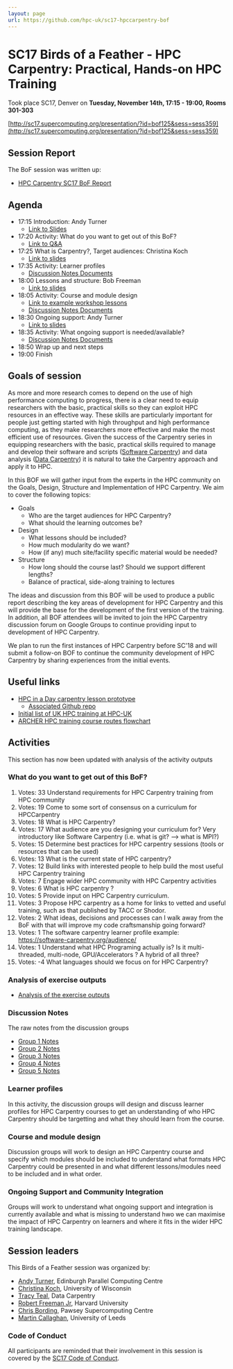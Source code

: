 ```yaml
---
layout: page
url: https://github.com/hpc-uk/sc17-hpccarpentry-bof
---
```


# SC17 Birds of a Feather - HPC Carpentry: Practical, Hands-on HPC Training

Took place SC17, Denver on **Tuesday, November 14th, 17:15 - 19:00, Rooms
301-303**

[http://sc17.supercomputing.org/presentation/?id=bof125&sess=sess359](http://sc17.supercomputing.org/presentation/?id=bof125&sess=sess359)

## Session Report

The BoF session was written up:

- [HPC Carpentry SC17 BoF Report](https://github.com/hpc-uk/sc17-hpccarpentry-bof/blob/master/pdf/sc17-hpccarpentry-bof-report.pdf)

## Agenda

- 17:15 Introduction: Andy Turner
  - [Link to Slides](https://github.com/hpc-uk/sc17-hpccarpentry-bof/blob/master/Presentations/SC17_HPCCarpentry_BoF_Intro_AndyT.pdf)
- 17:20 Activity: What do you want to get out of this BoF?
  - [Link to Q&A](https://qna.live/sc17/Ym9mMTI1/)
- 17:25 What is Carpentry?, Target audiences: Christina Koch
  - [Link to slides](https://github.com/hpc-uk/sc17-hpccarpentry-bof/blob/master/Presentations/SC17_HPCCarpentry_BoF_CarpentryLearners_ChristinaK.pdf)
- 17:35 Activity: Learner profiles
  - [Discussion Notes Documents](#discussion-notes)
- 18:00 Lessons and structure: Bob Freeman
  - [Link to slides](https://github.com/hpc-uk/sc17-hpccarpentry-bof/blob/master/Presentations/SC17_HPCCarpentry_BoF_Lessons_BobF.pdf)
- 18:05 Activity: Course and module design
  - [Link to example workshop lessons](https://github.com/hpc-uk/sc17-hpccarpentry-bof/blob/master/Presentations/SC17_HPCCarpentry_BoF_Example_Lessons.pdf)
  - [Discussion Notes Documents](#discussion-notes)
- 18:30 Ongoing support: Andy Turner
  - [Link to slides](https://github.com/hpc-uk/sc17-hpccarpentry-bof/blob/master/Presentations/SC17_HPCCarpentry_BoF_Support_AndyT.pdf)
- 18:35 Activity: What ongoing support is needed/available?
  - [Discussion Notes Documents](#discussion-notes)
- 18:50 Wrap up and next steps
- 19:00 Finish

## Goals of session

As more and more research comes to depend on the use of high performance
computing to progress, there is a clear need to equip researchers with the
basic, practical skills so they can exploit HPC resources in an effective way.
These skills are particularly important for people just getting started with
high throughput and high performance computing, as they make researchers more
effective and make the most efficient use of resources. Given the success of
the Carpentry series in equipping researchers with the basic, practical skills
required to manage and develop their software and scripts
([Software Carpentry](https://software-carpentry.org/)) and data analysis
([Data Carpentry](http://www.datacarpentry.org/)) it is natural to take the
Carpentry approach and apply it to HPC.

In this BOF we will gather input from the experts in the HPC community on the
Goals, Design, Structure and Implementation of HPC Carpentry. We aim to cover
the following topics:

- Goals
  - Who are the target audiences for HPC Carpentry?
  - What should the learning outcomes be?
- Design
  - What lessons should be included?
  - How much modularity do we want?
  - How (if any) much site/facility specific material would be needed?
- Structure
  - How long should the course last? Should we support different lengths?
  - Balance of practical, side-along training to lectures

The ideas and discussion from this BOF will be used to produce a public report
describing the key areas of development for HPC Carpentry and this will provide
the base for the development of the first version of the training. In addition,
all BOF attendees will be invited to join the HPC Carpentry discussion forum on
Google Groups to continue providing input to development of HPC Carpentry.

We plan to run the first instances of HPC Carpentry before SC'18 and will
submit a follow-on BOF to continue the community development of HPC Carpentry
by sharing experiences from the initial events.

## Useful links

- [HPC in a Day carpentry lesson prototype](http://swcarpentry.github.io/hpc-novice/)
  - [Associated Github repo](https://github.com/swcarpentry/hpc-novice)
- [Initial list of UK HPC training at HPC-UK](http://www.hpc-uk.ac.uk/training/)
- [ARCHER HPC training course routes flowchart](http://www.archer.ac.uk/training/courses/#routes)

## Activities

This section has now been updated with analysis of the activity outputs

### What do you want to get out of this BoF?

1. Votes: 33 Understand requirements for HPC Carpentry training from HPC
   community
2. Votes: 19 Come to some sort of consensus on a curriculum for HPCCarpentry
3. Votes: 18 What is HPC Carpentry?
4. Votes: 17 What audience are you designing your curriculum for? Very
   introductory like Software Carpentry (i.e. what is git? --> what is MPI?)
5. Votes: 15 Determine best practices for HPC carpentry sessions (tools or
   resources that can be used)
6. Votes: 13 What is the current state of HPC carpentry?
7. Votes: 12 Build links with interested people to help build the most useful
   HPC Carpentry training
8. Votes: 7 Engage wider HPC community with HPC Carpentry activities
9. Votes: 6 What is HPC carpentry ?
10. Votes: 5 Provide input on HPC Carpentry curriculum.
11. Votes: 3 Propose HPC carpentry as a home for links to vetted and useful
    training, such as that published by TACC or Shodor.
12. Votes: 2 What ideas, decisions and processes can I walk away from the BoF
    with that will improve my code craftsmanship going forward?
13. Votes: 1 The software carpentry learner profile example:
    https://software-carpentry.org/audience/
14. Votes: 1 Understand what HPC Programing actually is? Is it multi-threaded,
    multi-node, GPU/Accelerators ? A hybrid of all three?
15. Votes: -4 What languages should we focus on for HPC Carpentry?

### Analysis of exercise outputs

- [Analysis of the exercise outputs](https://github.com/hpc-uk/sc17-hpccarpentry-bof/blob/master/outputs.html)

### Discussion Notes

The raw notes from the discussion groups

- [Group 1 Notes](https://docs.google.com/document/d/1tNUdl913eAGGREdAQTT5QuWyO7PVAx3dxddeL4xC7ig/edit?usp=sharing)
- [Group 2 Notes](https://docs.google.com/document/d/1Rceo3gEh_CXYmKTeZPzxJbfqWrULKuZ-gBuESeyIN4Y/edit?usp=sharing)
- [Group 3 Notes](https://docs.google.com/document/d/15reDV1Kc5lqxOBxydHNTzbm6F6WGvyKdWyzQSWjL8Ek/edit?usp=sharing)
- [Group 4 Notes](https://docs.google.com/document/d/1Mqlknp2FJxoPzmYdBjsIMN20SiJfCC8CZtJy4usFFyA/edit?usp=sharing)
- [Group 5 Notes](https://docs.google.com/document/d/1PLXuI8FCSyEzzmRc5DXwQwnkUnCvgfbUHEN8l3aehxE/edit?usp=sharing)

### Learner profiles

In this activity, the discussion groups will design and discuss learner
profiles for HPC Carpentry courses to get an understanding of who HPC Carpentry
should be targetting and what they should learn from the course.

### Course and module design

Discussion groups will work to design an HPC Carpentry course and specify which
modules should be included to understand what formats HPC Carpentry could be
presented in and what different lessons/modules need to be included and in what
order.

### Ongoing Support and Community Integration

Groups will work to understand what ongoing support and integration is
currently available and what is missing to understand hwo we can maximise the
impact of HPC Carpentry on learners and where it fits in the wider HPC training
landscape.

## Session leaders

This Birds of a Feather session was organized by:

- [Andy Turner](https://sc17.supercomputing.org/?post_type=page&p=5406&fn=andrew&ln=turner&uid=712473),
  Edinburgh Parallel Computing Centre
- [Christina Koch](http://sc17.supercomputing.org/?post_type=page&p=5406&fn=christina&ln=koch&uid=109963),
  University of Wisconsin
- [Tracy Teal](http://sc17.supercomputing.org/?post_type=page&p=5406&fn=tracy&ln=teal&uid=295473),
  Data Carpentry
- [Robert Freeman Jr](http://sc17.supercomputing.org/?post_type=page&p=5406&fn=robert&ln=freeman_jr&uid=395473),
  Harvard University
- [Chris Bording](http://sc17.supercomputing.org/?post_type=page&p=5406&fn=chris&ln=bording&uid=041573),
  Pawsey Supercomputing Centre
- [Martin Callaghan](http://sc17.supercomputing.org/?post_type=page&p=5406&fn=martin&ln=callaghan&uid=141573),
  University of Leeds

### Code of Conduct

All participants are reminded that their involvement in this session is covered
by the
[SC17 Code of Conduct](http://sc17.supercomputing.org/attendees/code-of-conduct/).
